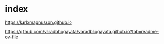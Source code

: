 # index

https://karlxmagnusson.github.io

https://github.com/varadbhogayata/varadbhogayata.github.io?tab=readme-ov-file